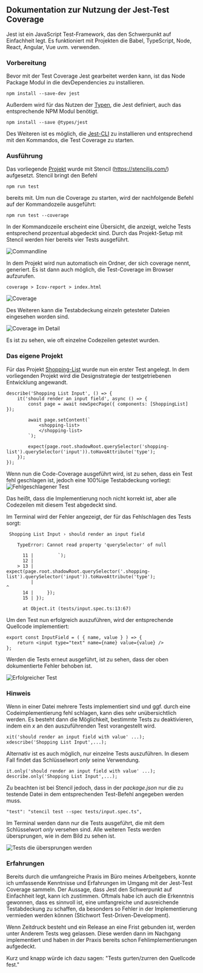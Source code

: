 ## Dokumentation zur Nutzung der Jest-Test Coverage

Jest ist ein JavaScript Test-Framework, das den Schwerpunkt auf Einfachheit legt. Es funktioniert
mit Projekten die Babel, TypeScript, Node, React, Angular, Vue 
uvm. verwenden.

### Vorbereitung

Bevor mit der Test Coverage Jest gearbeitet werden kann,
ist das Node Package Modul in die devDependencies zu installieren.

    npm install --save-dev jest
    
Außerdem wird für das Nutzen der [Typen](https://www.npmjs.com/package/@types/jest), 
die Jest definiert, auch das entsprechende NPM Modul benötigt.

    npm install --save @types/jest
    
Des Weiteren ist es möglich, die [Jest-CLI](https://jestjs.io/docs/en/cli) zu installieren und entsprechend
mit den Kommandos, die Test Coverage zu starten.

### Ausführung

Das vorliegende [Projekt](https://github.com/wesade/VWsM/tree/master/shopping-list)
wurde mit Stencil (https://stenciljs.com/) aufgesetzt. Stencil bringt den Befehl
    
    npm run test
    
bereits mit. Um nun die Coverage zu starten, wird der nachfolgende Befehl auf der Kommandozeile
ausgeführt:

    npm run test --coverage
    
In der Kommandozeile erscheint eine Übersicht, die anzeigt, welche Tests
entsprechend prozentual abgedeckt sind. Durch das Projekt-Setup mit Stencil
werden hier bereits vier Tests ausgeführt.

![Commandline](assets/Terminal.png)

In dem Projekt wird nun automatisch ein Ordner, 
der sich coverage nennt, generiert.
Es ist dann auch möglich, die Test-Coverage im Browser aufzurufen.

    coverage > Icov-report > index.html
    
![Coverage](assets/InitialCoverage.png)

Des Weiteren kann die Testabdeckung einzeln getesteter Dateien
eingesehen worden sind.

![Coverage im Detail](assets/DetailedInitialCoverage.png)

Es ist zu sehen, wie oft einzelne Codezeilen getestet wurden.

### Das eigene Projekt

Für das Projekt [Shopping-List](https://github.com/wesade/VWsM/tree/master/shopping-list)
wurde nun ein erster Test angelegt. In dem vorliegenden Projekt wird die Designstrategie der testgetriebenen Entwicklung angewandt.
    
    describe('Shopping List Input', () => {
        it('should render an input field', async () => {
            const page = await newSpecPage({ components: [ShoppingList] });
    
            await page.setContent(`
                <shopping-list>
                </shopping-list>
            `);
    
            expect(page.root.shadowRoot.querySelector('shopping-list').querySelector('input')).toHaveAttribute('type');
        });
    });
    
Wenn nun die Code-Coverage ausgeführt wird, ist zu sehen, dass ein Test fehl geschlagen ist, jedoch 
eine 100%ige Testabdeckung vorliegt:
![Fehlgeschlagener Test](assets/CrashedTest.png)

Das heißt, dass die Implementierung noch nicht korrekt ist, aber alle Codezeilen mit diesem Test abgedeckt sind.

Im Terminal wird der Fehler angezeigt, der für das Fehlschlagen des Tests sorgt:

     Shopping List Input › should render an input field
    
        TypeError: Cannot read property 'querySelector' of null
    
          11 |         `);
          12 | 
        > 13 |         expect(page.root.shadowRoot.querySelector('.shopping-list').querySelector('input')).toHaveAttribute('type');
             |                                                                   ^
          14 |     });
          15 | });
    
          at Object.it (tests/input.spec.ts:13:67)

Um den Test nun erfolgreich auszuführen, wird der
entsprechende Quellcode implementiert:

    export const InputField = ( { name, value } ) => {
        return <input type="text" name={name} value={value} />
    };

Werden die Tests erneut ausgeführt, ist zu sehen, dass der oben dokumentierte Fehler behoben ist.

![Erfolgreicher Test](assets/SucceededTest.png)

### Hinweis

Wenn in einer Datei mehrere Tests implementiert sind und ggf. durch eine Codeimplementierung fehl schlagen, 
kann dies sehr unübersichtlich werden.
Es besteht dann die Möglichkeit, bestimmte Tests zu deaktivieren, indem ein *x* an den auszuführenden
Test vorangestellt wird.

    xit('should render an input field with value' ...);
    xdescribe('Shopping List Input',...);
    
Alternativ ist es auch möglich, nur einzelne Tests auszuführen. In diesem Fall findet das Schlüsselwort *only* seine Verwendung.

    it.only('should render an input field with value' ...);
    describe.only('Shopping List Input',...);

Zu beachten ist bei Stencil jedoch, dass in der *package.json* nur die zu testende Datei
in dem entsprechenden Test-Befehl angegeben werden muss.

    "test": "stencil test --spec tests/input.spec.ts",   
    
Im Terminal werden dann nur die Tests ausgeführt, die mit dem Schlüsselwort *only* versehen sind.
Alle weiteren Tests werden übersprungen, wie in dem Bild zu sehen ist.

![Tests die übersprungen werden](assets/SkippedTests.png)
    
### Erfahrungen

Bereits durch die umfangreiche Praxis im Büro meines Arbeitgebers, konnte ich umfassende Kenntnisse und Erfahrungen 
im Umgang mit der Jest-Test Coverage sammeln. Der Aussage, dass Jest den Schwerpunkt auf Einfachheit legt, kann ich
zustimmen. Oftmals habe ich auch die Erkenntnis gewonnen, dass es sinnvoll ist, eine umfangreiche und ausreichende
Testabdeckung zu schaffen, da besonders so Fehler in der Implementierung vermieden werden können 
(Stichwort Test-Driven-Development). 

Wenn Zeitdruck besteht und ein Release an eine Frist gebunden ist, werden unter Anderem Tests weg gelassen. 
Diese werden dann im Nachgang implementiert und haben in der Praxis bereits schon Fehlimplementierungen aufgedeckt.

Kurz und knapp würde ich dazu sagen: "Tests gurten/zurren den Quellcode fest."